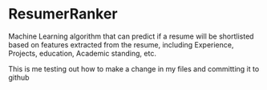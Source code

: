 # ResumerRanker
Machine Learning algorithm that can predict if a resume will be shortlisted based on features extracted from the resume, including Experience, Projects, education, Academic standing, etc. 

This is me testing out how to make a change in my files and committing it to github
